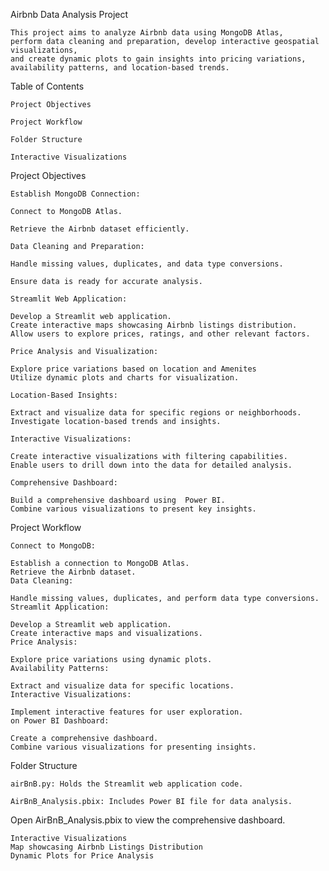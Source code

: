 Airbnb Data Analysis Project

    This project aims to analyze Airbnb data using MongoDB Atlas, 
    perform data cleaning and preparation, develop interactive geospatial visualizations,
    and create dynamic plots to gain insights into pricing variations,
    availability patterns, and location-based trends.

Table of Contents

    Project Objectives
    
    Project Workflow
    
    Folder Structure
    
    Interactive Visualizations


Project Objectives

    Establish MongoDB Connection:
    
    Connect to MongoDB Atlas.
    
    Retrieve the Airbnb dataset efficiently.
    
    Data Cleaning and Preparation:
    
    Handle missing values, duplicates, and data type conversions.
    
    Ensure data is ready for accurate analysis.

    Streamlit Web Application:

    Develop a Streamlit web application.
    Create interactive maps showcasing Airbnb listings distribution.
    Allow users to explore prices, ratings, and other relevant factors.
    
    Price Analysis and Visualization:
    
    Explore price variations based on location and Amenites 
    Utilize dynamic plots and charts for visualization.
    
    Location-Based Insights:

    Extract and visualize data for specific regions or neighborhoods.
    Investigate location-based trends and insights.
    
    Interactive Visualizations:
    
    Create interactive visualizations with filtering capabilities.
    Enable users to drill down into the data for detailed analysis.

    Comprehensive Dashboard:
    
    Build a comprehensive dashboard using  Power BI.
    Combine various visualizations to present key insights.

Project Workflow

    Connect to MongoDB:
    
    Establish a connection to MongoDB Atlas.
    Retrieve the Airbnb dataset.
    Data Cleaning:
    
    Handle missing values, duplicates, and perform data type conversions.
    Streamlit Application:
    
    Develop a Streamlit web application.
    Create interactive maps and visualizations.
    Price Analysis:
    
    Explore price variations using dynamic plots.
    Availability Patterns:
    
    Extract and visualize data for specific locations.
    Interactive Visualizations:
    
    Implement interactive features for user exploration.
    on Power BI Dashboard:
    
    Create a comprehensive dashboard.
    Combine various visualizations for presenting insights.



Folder Structure

    airBnB.py: Holds the Streamlit web application code.
    
    AirBnB_Analysis.pbix: Includes Power BI file for data analysis.

Open AirBnB_Analysis.pbix to view the comprehensive dashboard.
    
    Interactive Visualizations
    Map showcasing Airbnb Listings Distribution
    Dynamic Plots for Price Analysis
